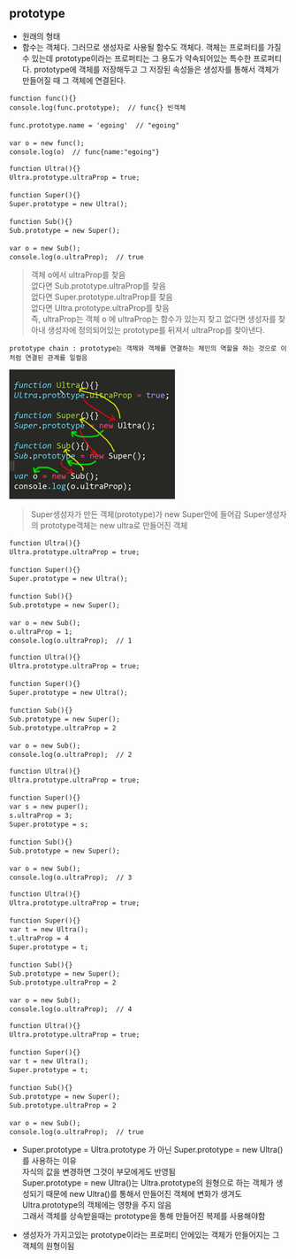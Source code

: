 ## prototype
- 원래의 형태
- 함수는 객체다. 그러므로 생성자로 사용될 함수도 객체다. 객체는 프로퍼티를 가질 수 있는데 prototype이라는 프로퍼티는 그 용도가 약속되어있는 특수한 프로퍼티다. prototype에 객체를 저장해두고 그 저장된 속성들은 생성자를 통해서 객체가 만들어질 때 그 객체에 연결된다.

```
function func(){}
console.log(func.prototype);  // func{} 빈객체

func.prototype.name = 'egoing'  // "egoing"

var o = new func();
console.log(o)  // func{name:"egoing"}
```

```
function Ultra(){}
Ultra.prototype.ultraProp = true;
 
function Super(){}
Super.prototype = new Ultra();
 
function Sub(){}
Sub.prototype = new Super();
 
var o = new Sub();
console.log(o.ultraProp);  // true
```
> 객체 o에서 ultraProp를 찾음<br/>없다면 Sub.prototype.ultraProp를 찾음<br/>없다면 Super.prototype.ultraProp를 찾음<br/>없다면 Ultra.prototype.ultraProp를 찾음<br/>즉, ultraProp는 객체 o 에 ultraProp는 함수가 있는지 찾고 없다면 생성자를 찾아내 생성자에 정의되어있는 prototype를 뒤져서 ultraProp를 찾아낸다.

`prototype chain : prototype는 객체와 객체를 연결하는 체인의 역할을 하는 것으로 이처럼 연결된 관계를 일컬음`


![이미지](images/js35.png)

> Super생성자가 만든 객체(prototype)가 new Super안에 들어감 Super생성자의 prototype객체는 new ultra로 만들어진 객체


```
function Ultra(){}
Ultra.prototype.ultraProp = true;
 
function Super(){}
Super.prototype = new Ultra();
 
function Sub(){}
Sub.prototype = new Super();
 
var o = new Sub();
o.ultraProp = 1;
console.log(o.ultraProp);  // 1
```
```
function Ultra(){}
Ultra.prototype.ultraProp = true;
 
function Super(){}
Super.prototype = new Ultra();
 
function Sub(){}
Sub.prototype = new Super();
Sub.prototype.ultraProp = 2 

var o = new Sub();
console.log(o.ultraProp);  // 2
```
```
function Ultra(){}
Ultra.prototype.ultraProp = true;
 
function Super(){}
var s = new puper();
s.ultraProp = 3;
Super.prototype = s;
 
function Sub(){}
Sub.prototype = new Super();

var o = new Sub();
console.log(o.ultraProp);  // 3
```
```
function Ultra(){}
Ultra.prototype.ultraProp = true;
 
function Super(){}
var t = new Ultra();
t.ultraProp = 4
Super.prototype = t;
 
function Sub(){}
Sub.prototype = new Super();
Sub.prototype.ultraProp = 2 

var o = new Sub();
console.log(o.ultraProp);  // 4
```
```
function Ultra(){}
Ultra.prototype.ultraProp = true;
 
function Super(){}
var t = new Ultra();
Super.prototype = t;
 
function Sub(){}
Sub.prototype = new Super();
Sub.prototype.ultraProp = 2 

var o = new Sub();
console.log(o.ultraProp);  // true
```
- Super.prototype = Ultra.prototype 가 아닌 Super.prototype = new Ultra() 를 사용하는 이유<br>자식의 값을 변경하면 그것이 부모에게도 반영됨<br/>Super.prototype = new Ultra()는 Ultra.prototype의 원형으로 하는 객체가 생성되기 때문에 new Ultra()를 통해서 만들어진 객체에 변화가 생겨도 Ultra.prototype의 객체에는 영향을 주지 않음<br/>그래서 객체를 상속받을때는 prototype을 통해 만들어진 복제를 사용해야함

- 생성자가 가지고있는 prototype이라는 프로퍼티 안에있는 객체가 만들어지는 그 객체의 원형이됨
